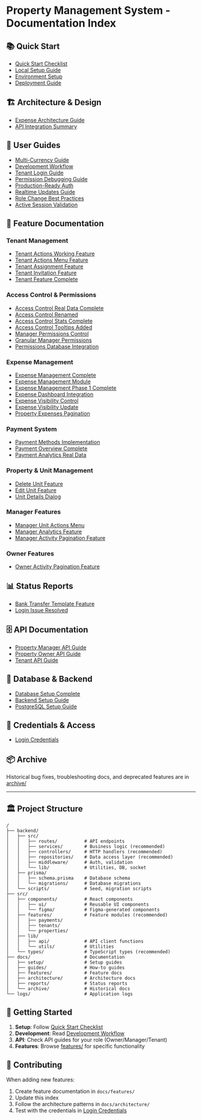 # Property Management System - Documentation Index

## 📚 Quick Start
- [Quick Start Checklist](setup/QUICK_START_CHECKLIST.md)
- [Local Setup Guide](setup/LOCAL_SETUP.md)
- [Environment Setup](setup/ENV_SETUP.md)
- [Deployment Guide](setup/DEPLOYMENT_GUIDE.md)

## 🏗️ Architecture & Design
- [Expense Architecture Guide](architecture/EXPENSE_ARCHITECTURE_GUIDE.md)
- [API Integration Summary](API_INTEGRATION_SUMMARY.md)

## 📖 User Guides
- [Multi-Currency Guide](guides/MULTI_CURRENCY_GUIDE.md)
- [Development Workflow](guides/DEVELOPMENT_WORKFLOW.md)
- [Tenant Login Guide](guides/TENANT_LOGIN_GUIDE.md)
- [Permission Debugging Guide](guides/PERMISSION_DEBUGGING_GUIDE.md)
- [Production-Ready Auth](PRODUCTION_READY_AUTH.md)
- [Realtime Updates Guide](REALTIME_UPDATES_GUIDE.md)
- [Role Change Best Practices](ROLE_CHANGE_BEST_PRACTICES.md)
- [Active Session Validation](ACTIVE_SESSION_VALIDATION.md)

## 🎯 Feature Documentation

### Tenant Management
- [Tenant Actions Working Feature](features/TENANT_ACTIONS_WORKING_FEATURE.md)
- [Tenant Actions Menu Feature](features/TENANT_ACTIONS_MENU_FEATURE.md)
- [Tenant Assignment Feature](features/TENANT_ASSIGNMENT_FEATURE.md)
- [Tenant Invitation Feature](features/TENANT_INVITATION_FEATURE.md)
- [Tenant Feature Complete](features/TENANT_FEATURE_COMPLETE.md)

### Access Control & Permissions
- [Access Control Real Data Complete](features/ACCESS_CONTROL_REAL_DATA_COMPLETE.md)
- [Access Control Renamed](features/ACCESS_CONTROL_RENAMED.md)
- [Access Control Stats Complete](features/ACCESS_CONTROL_STATS_COMPLETE.md)
- [Access Control Tooltips Added](features/ACCESS_CONTROL_TOOLTIPS_ADDED.md)
- [Manager Permissions Control](features/MANAGER_PERMISSIONS_CONTROL.md)
- [Granular Manager Permissions](features/GRANULAR_MANAGER_PERMISSIONS.md)
- [Permissions Database Integration](features/PERMISSIONS_DATABASE_INTEGRATION.md)

### Expense Management
- [Expense Management Complete](features/EXPENSE_MANAGEMENT_COMPLETE.md)
- [Expense Management Module](features/EXPENSE_MANAGEMENT_MODULE.md)
- [Expense Management Phase 1 Complete](features/EXPENSE_MANAGEMENT_PHASE1_COMPLETE.md)
- [Expense Dashboard Integration](features/EXPENSE_DASHBOARD_INTEGRATION.md)
- [Expense Visibility Control](features/EXPENSE_VISIBILITY_CONTROL.md)
- [Expense Visibility Update](features/EXPENSE_VISIBILITY_UPDATE.md)
- [Property Expenses Pagination](features/PROPERTY_EXPENSES_PAGINATION.md)

### Payment System
- [Payment Methods Implementation](features/PAYMENT_METHODS_IMPLEMENTATION.md)
- [Payment Overview Complete](features/PAYMENT_OVERVIEW_COMPLETE.md)
- [Payment Analytics Real Data](features/PAYMENT_ANALYTICS_REAL_DATA.md)

### Property & Unit Management
- [Delete Unit Feature](features/DELETE_UNIT_FEATURE.md)
- [Edit Unit Feature](features/EDIT_UNIT_FEATURE.md)
- [Unit Details Dialog](features/UNIT_DETAILS_DIALOG.md)

### Manager Features
- [Manager Unit Actions Menu](features/MANAGER_UNIT_ACTIONS_MENU.md)
- [Manager Analytics Feature](features/MANAGER_ANALYTICS_FEATURE.md)
- [Manager Activity Pagination Feature](features/MANAGER_ACTIVITY_PAGINATION_FEATURE.md)

### Owner Features
- [Owner Activity Pagination Feature](features/OWNER_ACTIVITY_PAGINATION_FEATURE.md)

## 📊 Status Reports
- [Bank Transfer Template Feature](reports/BANK_TRANSFER_TEMPLATE_FEATURE.md)
- [Login Issue Resolved](reports/LOGIN_ISSUE_RESOLVED.md)

## 🗄️ API Documentation
- [Property Manager API Guide](PROPERTY_MANAGER_API_GUIDE.md)
- [Property Owner API Guide](PROPERTY_OWNER_API_GUIDE.md)
- [Tenant API Guide](TENANT_API_GUIDE.md)

## 🔧 Database & Backend
- [Database Setup Complete](DATABASE_SETUP_COMPLETE.md)
- [Backend Setup Guide](BACKEND_SETUP_GUIDE.md)
- [PostgreSQL Setup Guide](POSTGRESQL_SETUP_GUIDE.md)

## 📝 Credentials & Access
- [Login Credentials](LOGIN_CREDENTIALS.md)

## 📦 Archive
Historical bug fixes, troubleshooting docs, and deprecated features are in [archive/](archive/)

---

## 🏛️ Project Structure

```
/
├── backend/
│   ├── src/
│   │   ├── routes/          # API endpoints
│   │   ├── services/        # Business logic (recommended)
│   │   ├── controllers/     # HTTP handlers (recommended)
│   │   ├── repositories/    # Data access layer (recommended)
│   │   ├── middleware/      # Auth, validation
│   │   └── lib/             # Utilities, DB, socket
│   ├── prisma/
│   │   ├── schema.prisma    # Database schema
│   │   └── migrations/      # Database migrations
│   └── scripts/             # Seed, migration scripts
├── src/
│   ├── components/          # React components
│   │   ├── ui/              # Reusable UI components
│   │   └── figma/           # Figma-generated components
│   ├── features/            # Feature modules (recommended)
│   │   ├── payments/
│   │   ├── tenants/
│   │   └── properties/
│   ├── lib/
│   │   ├── api/             # API client functions
│   │   └── utils/           # Utilities
│   └── types/               # TypeScript types (recommended)
├── docs/                    # Documentation
│   ├── setup/               # Setup guides
│   ├── guides/              # How-to guides
│   ├── features/            # Feature docs
│   ├── architecture/        # Architecture docs
│   ├── reports/             # Status reports
│   └── archive/             # Historical docs
└── logs/                    # Application logs
```

## 🚀 Getting Started

1. **Setup**: Follow [Quick Start Checklist](setup/QUICK_START_CHECKLIST.md)
2. **Development**: Read [Development Workflow](guides/DEVELOPMENT_WORKFLOW.md)
3. **API**: Check API guides for your role (Owner/Manager/Tenant)
4. **Features**: Browse [features/](features/) for specific functionality

## 🤝 Contributing

When adding new features:
1. Create feature documentation in `docs/features/`
2. Update this index
3. Follow the architecture patterns in `docs/architecture/`
4. Test with the credentials in [Login Credentials](LOGIN_CREDENTIALS.md)
